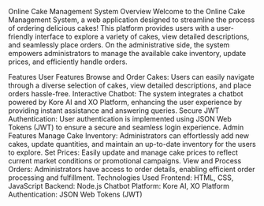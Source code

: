 Online Cake Management System
Overview
Welcome to the Online Cake Management System, a web application designed to streamline the process of ordering delicious cakes! This platform provides users with a user-friendly interface to explore a variety of cakes, view detailed descriptions, and seamlessly place orders. On the administrative side, the system empowers administrators to manage the available cake inventory, update prices, and efficiently handle orders.

Features
User Features
Browse and Order Cakes: Users can easily navigate through a diverse selection of cakes, view detailed descriptions, and place orders hassle-free.
Interactive Chatbot: The system integrates a chatbot powered by Kore AI and XO Platform, enhancing the user experience by providing instant assistance and answering queries.
Secure JWT Authentication: User authentication is implemented using JSON Web Tokens (JWT) to ensure a secure and seamless login experience.
Admin Features
Manage Cake Inventory: Administrators can effortlessly add new cakes, update quantities, and maintain an up-to-date inventory for the users to explore.
Set Prices: Easily update and manage cake prices to reflect current market conditions or promotional campaigns.
View and Process Orders: Administrators have access to order details, enabling efficient order processing and fulfillment.
Technologies Used
Frontend: HTML, CSS, JavaScript
Backend: Node.js
Chatbot Platform: Kore AI, XO Platform
Authentication: JSON Web Tokens (JWT)
